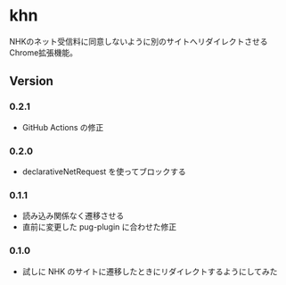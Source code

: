 # khn

NHKのネット受信料に同意しないように別のサイトへリダイレクトさせるChrome拡張機能。

## Version

### 0.2.1

- GitHub Actions の修正

### 0.2.0

- declarativeNetRequest を使ってブロックする

### 0.1.1

- 読み込み関係なく遷移させる
- 直前に変更した pug-plugin に合わせた修正

### 0.1.0

- 試しに NHK のサイトに遷移したときにリダイレクトするようにしてみた

